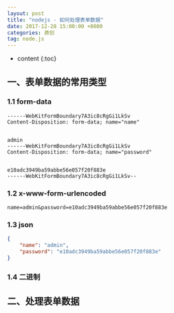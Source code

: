 ```yaml
---
layout: post
title: "nodejs - 如何处理表单数据"
date: 2017-12-28 15:00:00 +0800 
categories: 原创
tag: node.js
---
```

* content
{:toc}

<!-- more -->



## 一、表单数据的常用类型

### 1.1 form-data

```
------WebKitFormBoundary7A3ic8cRgGi1LkSv
Content-Disposition: form-data; name="name"


admin
------WebKitFormBoundary7A3ic8cRgGi1LkSv
Content-Disposition: form-data; name="password"


e10adc3949ba59abbe56e057f20f883e
------WebKitFormBoundary7A3ic8cRgGi1LkSv--
```

### 1.2 x-www-form-urlencoded

```
name=admin&password=e10adc3949ba59abbe56e057f20f883e
```

### 1.3 json

```json
{
    "name": "admin",
    "password": "e10adc3949ba59abbe56e057f20f883e"
}
```

### 1.4 二进制

## 二、处理表单数据






